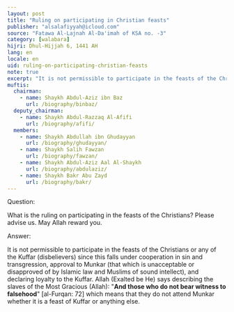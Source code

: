 ```yaml
---
layout: post
title: "Ruling on participating in Christian feasts"
publisher: "alsalafiyyah@icloud.com"
source: "Fatawa Al-Lajnah Al-Da'imah of KSA no. -3"
category: [walabara]
hijri: Dhul-Hijjah 6, 1441 AH
lang: en
locale: en
uid: ruling-on-participating-christian-feasts
note: true
excerpt: "It is not permissible to participate in the feasts of the Christians or any of the Kuffar (disbelievers) since this falls under cooperation in sin and transgression, approval to Munkar (that which is unacceptable or disapproved of by Islamic law and Muslims of sound intellect), and declaring loyalty to the Kuffar."
muftis:
  chairman: 
    - name: Shaykh Abdul-Aziz ibn Baz
      url: /biography/binbaz/
  deputy_chairman:
    - name: Shaykh Abdul-Razzaq Al-Afifi
      url: /biography/afifi/
  members: 
    - name: Shaykh Abdullah ibn Ghudayyan
      url: /biography/ghudayyan/
    - name: Shaykh Salih Fawzan
      url: /biography/fawzan/
    - name: Shaykh Abdul-Aziz Aal Al-Shaykh
      url: /biography/abdulaziz/
    - name: Shaykh Bakr Abu Zayd
      url: /biography/bakr/
---
```


Question: 

What is the ruling on participating in the feasts of the Christians? Please advise us. May Allah reward you.
 
Answer:

It is not permissible to participate in the feasts of the Christians or any of the Kuffar (disbelievers) since this falls under cooperation in sin and transgression, approval to Munkar (that which is unacceptable or disapproved of by Islamic law and Muslims of sound intellect), and declaring loyalty to the Kuffar. Allah (Exalted be He) says describing the slaves of the Most Gracious (Allah): "**And those who do not bear witness to falsehood**" [al-Furqan: 72] which means that they do not attend Munkar whether it is a feast of Kuffar or anything else.

